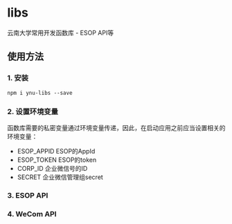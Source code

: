 # libs
云南大学常用开发函数库 - ESOP API等

## 使用方法

### 1. 安装
`npm i ynu-libs --save`
### 2. 设置环境变量
函数库需要的私密变量通过环境变量传递，因此，在启动应用之前应当设置相关的环境变量：
- ESOP_APPID ESOP的AppId
- ESOP_TOKEN ESOP的token
- CORP_ID 企业微信号的ID
- SECRET 企业微信管理组secret


### 3. ESOP API

### 4. WeCom API